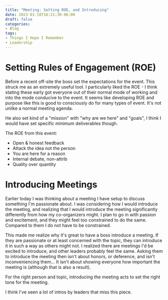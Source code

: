 ```yaml
---
title: "Meeting: Setting ROE, and Introducing"
date: 2023-01-18T16:21:30-06:00
draft: false
categories:
- Blog
tags:
- Things I Hope I Remember
- Leadership
---
```


# Setting Rules of Engagement (ROE)

Before a recent off-site the boss set the expectations for the event.  This struck me as an extremely useful tool.  I particularly liked the ROE - I think stating these early got everyone out of their normal mode of working and into the mode conducive to the event.  It seems like developing ROE and purpose like this is good to consciously do for many types of event.  It's not unlike a normal meeting agenda.

He also set kind of a "mission" with "why are we here" and "goals", I think I would have set specific minimum deliverables though.

The ROE from this event:

* Open & honest feedback
* Attack the idea not the person
* You are here for a reason
* Internal debate, non-attrib
* Quality over quantity

# Introducing Meetings

Earlier today I was thinking about a meeting I have setup to discuss something I'm passionate about.  I was considering how I would introduce the meeting, and realizing that I would introduce the meeting significantly differently from how my co-organizers might.  I plan to go in with passion and excitement, and they might feel too constrained to do the same.  Compared to them I do not have to be constrained.

This made me realize why it's great to have a boss introduce a meeting.  If they are passionate or at least concerned with the topic, they can introduce it in such a way as others might not.  I realized there are meetings I'd be excited to introduce, and other leaders probably feel the same.  Asking them to introduce the meeting then isn't about honors, or deference, and isn't inconveniencing them...  It isn't about showing everyone how important the meeting is (although that is also a result).

For the right person and topic, introducing the meeting acts to set the right tone for the meeting.

I think I've seen a lot of intros by leaders that miss this piece.
